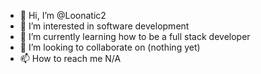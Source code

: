 - 👋 Hi, I’m @Loonatic2
- 👀 I’m interested in software development 
- 🌱 I’m currently learning how to be a full stack developer 
- 💞️ I’m looking to collaborate on (nothing yet)
- 📫 How to reach me N/A

<!---
Loonatic2/Loonatic2 is a ✨ special ✨ repository because its `README.md` (this file) appears on your GitHub profile.
You can click the Preview link to take a look at your changes.
--->
